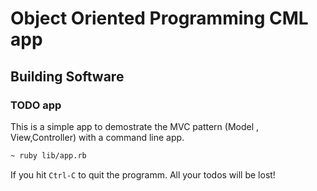 # Object Oriented Programming CML app

## Building Software

### TODO app

This is a simple app to demostrate the MVC pattern (Model , View,Controller) with a command line app.

```bash
~ ruby lib/app.rb
```

If you hit `Ctrl-C` to quit the programm. All your todos will be lost!


